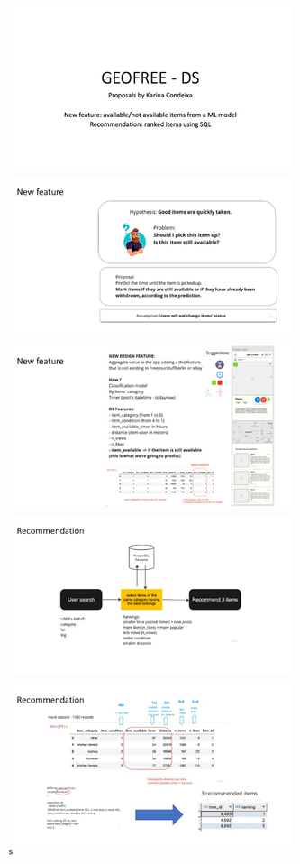 ![slide1](images/ds_proposals/Slide1.jpg "slide1")

![slide2](images/ds_proposals/Slide2.jpeg "slide2")

![slide3](images/ds_proposals/Slide3.jpeg "slide3")

![slide4](images/ds_proposals/Slide4.jpeg "slide4")

![slide5](images/ds_proposals/Slide5.jpeg "slide4")s